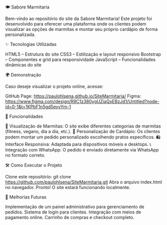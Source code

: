 🍽️ Sabore Marmitaria

Bem-vindo ao repositório do site da Sabore Marmitaria! Este projeto foi desenvolvido para oferecer uma plataforma onde os clientes podem visualizar as opções de marmitas e montar seu próprio cardápio de forma personalizada.

✨ Tecnologias Utilizadas

HTML5 – Estrutura do site
CSS3 – Estilização e layout responsivo
Bootstrap – Componentes e grid para responsividade
JavaScript – Funcionalidades dinâmicas do site

🌍 Demonstração

Caso deseje visualizar o projeto online, acesse:

GitHub Page: https://paulohlsena.github.io/SiteMarmitaria/
Figma: https://www.figma.com/design/R9C1z380ygUZiaQxEBzJd1/Untitled?node-id=0-1&t=1KPbF1n5gd5evvYm-1

📝 Funcionalidades

🍲 Visualização de Marmitas: O site exibe diferentes categorias de marmitas (fitness, vegano, dia a dia, etc.).
💭 Personalização de Cardápio: Os clientes podem montar um pedido personalizado escolhendo pratos específicos.
🛍️ Interface Responsiva: Adaptada para dispositivos móveis e desktops.
📞 Integração com WhatsApp: O pedido é enviado diretamente via WhatsApp no formato correto.

🛠️ Como Executar o Projeto

Clone este repositório: git clone https://github.com/paulohlsena/SiteMarmitaria.git
Abra o arquivo index.html no navegador.
Pronto! O site estará funcionando localmente.

🌟 Melhorias Futuras

Implementação de um painel administrativo para gerenciamento de pedidos.
Sistema de login para clientes.
Integração com meios de pagamento online.
Carrinho de compras e checkout completo.
